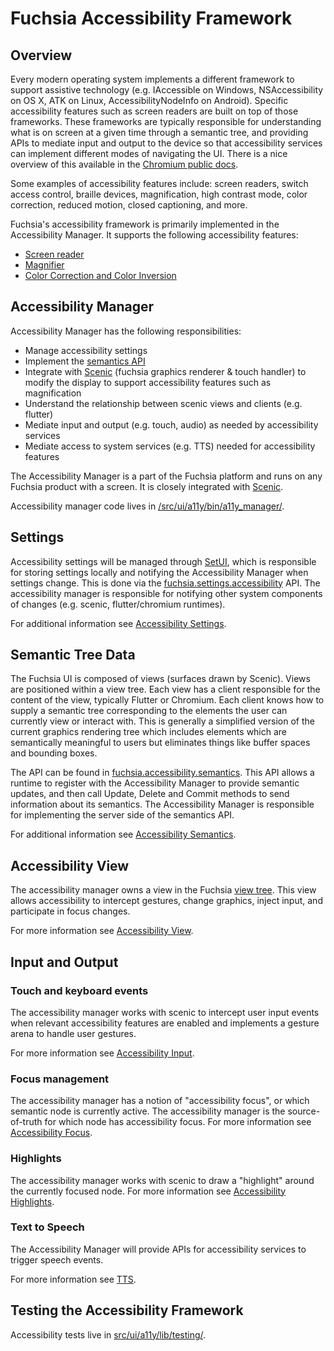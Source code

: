 # Fuchsia Accessibility Framework

## Overview

Every modern operating system implements a different framework to support
assistive technology (e.g. IAccessible on Windows, NSAccessibility on OS X, ATK
on Linux, AccessibilityNodeInfo on Android). Specific accessibility features
such as screen readers are built on top of those frameworks. These frameworks
are typically responsible for understanding what is on screen at a given time
through a semantic tree, and providing APIs to mediate input and output to the
device so that accessibility services can implement different modes of
navigating the UI. There is a nice overview of this available in the [Chromium
public docs][chromium].

Some examples of accessibility features include: screen readers, switch access
control, braille devices, magnification, high contrast mode, color correction,
reduced motion, closed captioning, and more.

Fuchsia's accessibility framework is primarily implemented in the Accessibility
Manager. It supports the following accessibility features:

* [Screen reader][screenreader]
* [Magnifier][magnifier]
* [Color Correction and Color Inversion][colorcorrection]

## Accessibility Manager

Accessibility Manager has the following responsibilities:

* Manage accessibility settings
* Implement the [semantics API][semantics]
* Integrate with [Scenic][scenic] (fuchsia graphics renderer & touch handler) to
modify the display to support accessibility features such as magnification
* Understand the relationship between scenic views and clients (e.g. flutter)
* Mediate input and output (e.g. touch, audio) as needed by accessibility
services
* Mediate access to system services (e.g. TTS) needed for accessibility features

The Accessibility Manager is a part of the Fuchsia platform and runs on any
Fuchsia product with a screen. It is closely integrated with
[Scenic][scenic].

Accessibility manager code lives in
[/src/ui/a11y/bin/a11y_manager/](/src/ui/a11y/bin/a11y_manager/).

## Settings

Accessibility settings will be managed through
[SetUI](/docs/concepts/settings/introduction.md), which is responsible for
storing settings locally and notifying the Accessibility Manager when settings
change. This is done via the
[fuchsia.settings.accessibility](/sdk/fidl/fuchsia.settings/accessibility.fidl)
API. The accessibility manager is responsible for notifying other system
components of changes (e.g. scenic, flutter/chromium runtimes).

For additional information see [Accessibility Settings][a11ysettings].

## Semantic Tree Data

The Fuchsia UI is composed of views (surfaces drawn by Scenic). Views are
positioned within a view tree. Each view has a client responsible for the
content of the view, typically Flutter or Chromium. Each client knows how to
supply a semantic tree corresponding to the elements the user can currently view
or interact with. This is generally a simplified version of the current graphics
rendering tree which includes elements which are semantically meaningful to
users but eliminates things like buffer spaces and bounding boxes.

The API can be found in
[fuchsia.accessibility.semantics](/sdk/fidl/fuchsia.accessibility.semantics/).
This API allows a runtime to register with the Accessibility Manager to provide
semantic updates, and then call Update, Delete and Commit methods to send
information about its semantics. The Accessibility Manager is responsible for
implementing the server side of the semantics API.

For additional information see [Accessibility Semantics][semantics].

## Accessibility View

The accessibility manager owns a view in the Fuchsia [view
tree](/docs/concepts/graphics/scenic/view_ref.md).  This view allows
accessibility to intercept gestures, change graphics, inject input, and
participate in focus changes.

For more information see [Accessibility
View][a11yview].

## Input and Output

### Touch and keyboard events

The accessibility manager works with scenic to intercept user input events when
relevant accessibility features are enabled and implements a gesture arena to
handle user gestures.

For more information see [Accessibility
Input][a11yinput].

### Focus management

The accessibility manager has a notion of "accessibility focus", or which
semantic node is currently active. The accessibility manager is the
source-of-truth for which node has accessibility focus.  For more information
see [Accessibility
Focus][a11yfocus].

### Highlights

The accessibility manager works with scenic to draw a "highlight" around the
currently focused node.  For more information see [Accessibility
Highlights][highlights].

### Text to Speech

The Accessibility Manager will provide APIs for accessibility services to
trigger speech events.

For more information see
[TTS][tts].

## Testing the Accessibility Framework

Accessibility tests live in
[src/ui/a11y/lib/testing/](/src/ui/a11y/lib/testing/).

[chromium]: https://chromium.googlesource.com/chromium/src/+/lkgr/docs/accessibility/overview.md
[semantics]: https://bugs.fuchsia.dev/p/fuchsia/issues/detail?id=78635
[screenreader]: https://bugs.fuchsia.dev/p/fuchsia/issues/detail?id=78636
[magnifier]: https://bugs.fuchsia.dev/p/fuchsia/issues/detail?id=78645
[colorcorrection]: https://bugs.fuchsia.dev/p/fuchsia/issues/detail?id=78644
[a11ysettings]: https://bugs.fuchsia.dev/p/fuchsia/issues/detail?id=78643
[a11yview]: https://bugs.fuchsia.dev/p/fuchsia/issues/detail?id=78640
[a11yinput]: https://bugs.fuchsia.dev/p/fuchsia/issues/detail?id=78638
[a11yfocus]: https://bugs.fuchsia.dev/p/fuchsia/issues/detail?id=78637
[highlights]: https://bugs.fuchsia.dev/p/fuchsia/issues/detail?id=78639
[tts]: https://bugs.fuchsia.dev/p/fuchsia/issues/detail?id=78642
[scenic]: /docs/concepts/graphics/scenic/scenic.md
